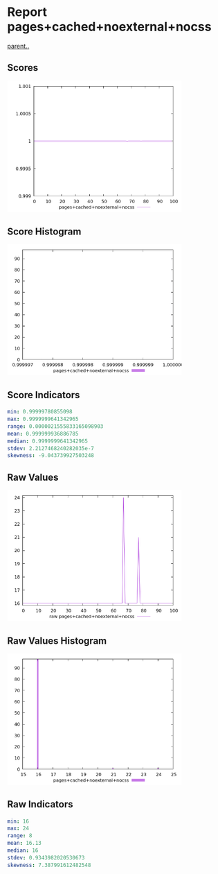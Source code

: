 # Report pages+cached+noexternal+nocss

[parent..](./..)  


## Scores

![score](./score.png)  

## Score Histogram

![hist](./hist.png)  

## Score Indicators

```yaml
min: 0.99999780855098
max: 0.9999999641342965
range: 0.0000021555833165098903
mean: 0.999999936886785
median: 0.9999999641342965
stdev: 2.2127468240282035e-7
skewness: -9.043739927503248

```

## Raw Values

![raw](./raw.png)  

## Raw Values Histogram

![raw hist](./raw_hist.png)  

## Raw Indicators

```yaml
min: 16
max: 24
range: 8
mean: 16.13
median: 16
stdev: 0.9343982020530673
skewness: 7.387991612482548

```

<style>
  img {
    max-width: 80%;
  }
</style>
      
